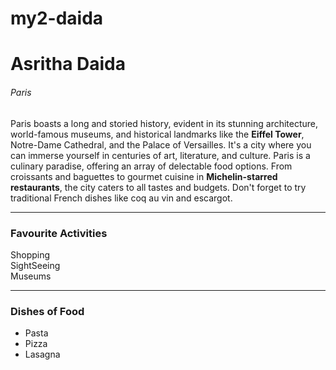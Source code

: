 # my2-daida

# Asritha Daida
###### Paris

Paris boasts a long and storied history, evident in its stunning architecture, world-famous museums, and historical landmarks like the **Eiffel Tower**, Notre-Dame Cathedral, and the Palace of Versailles. It's a city where you can immerse yourself in centuries of art, literature, and culture. Paris is a culinary paradise, offering an array of delectable food options. From croissants and baguettes to gourmet cuisine in __Michelin-starred restaurants__, the city caters to all tastes and budgets. Don't forget to try traditional French dishes like coq au vin and escargot.

***
### Favourite Activities
Shopping <br>
SightSeeing <br>
Museums <br>

***

### Dishes of Food
* Pasta 
* Pizza 
* Lasagna 
